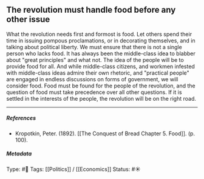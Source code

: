## The revolution must handle food before any other issue  # 

What the revolution needs first and formost is food. Let others spend their time in issuing pompous proclamations, or in decorating themselves, and in talking about political liberty. We must ensure that there is not a single person who lacks food. It has always been the middle-class idea to blabber about "great principles" and what not. The idea of the people will be to provide food for all. And while middle-class citizens, and workmen infested with middle-class ideas admire their own rhetoric, and "practical people" are engaged in endless discussions on forms of government, we will consider food. Food must be found for the people of the revolution, and the question of food must take precedence over all other questions. If it is settled in the interests of the people, the revolution will be on the right road.

___

##### References

- Kropotkin, Peter. (1892). [[The Conquest of Bread Chapter 5. Food]]. (p. 100).

##### Metadata

Type: #🔴 
Tags: [[Politics]] / [[Economics]] 
Status: #☀️ 